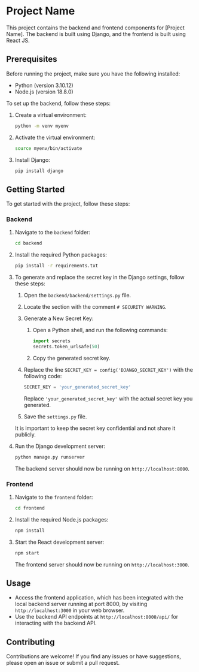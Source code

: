 # Project Name

This project contains the backend and frontend components for [Project Name]. The backend is built using Django, and the frontend is built using React JS.

## Prerequisites

Before running the project, make sure you have the following installed:

- Python (version 3.10.12)
- Node.js (version 18.8.0)

To set up the backend, follow these steps:

1. Create a virtual environment:
    ```bash
    python -m venv myenv
    ```

2. Activate the virtual environment:
    ```bash
    source myenv/bin/activate
    ```

3. Install Django:
    ```bash
    pip install django
    ```

## Getting Started

To get started with the project, follow these steps:

### Backend

1. Navigate to the `backend` folder:
    ```bash
    cd backend
    ```

2. Install the required Python packages:
    ```bash
    pip install -r requirements.txt
    ```

3. To generate and replace the secret key in the Django settings, follow these steps:

    1. Open the `backend/backend/settings.py` file.
    2. Locate the section with the comment `# SECURITY WARNING`.
    3. Generate a New Secret Key:
        1. Open a Python shell, and run the following commands:

            ```python
            import secrets
            secrets.token_urlsafe(50)
            ```
        2. Copy the generated secret key.

    3. Replace the line `SECRET_KEY = config('DJANGO_SECRET_KEY')` with the following code:

        ```python
        SECRET_KEY = 'your_generated_secret_key'
        ```

        Replace `'your_generated_secret_key'` with the actual secret key you generated.

    4. Save the `settings.py` file.

    It is important to keep the secret key confidential and not share it publicly.

4. Run the Django development server:
    ```bash
    python manage.py runserver
    ```

    The backend server should now be running on `http://localhost:8000`.

### Frontend

1. Navigate to the `frontend` folder:
    ```bash
    cd frontend
    ```

2. Install the required Node.js packages:
    ```bash
    npm install
    ```

3. Start the React development server:
    ```bash
    npm start
    ```

    The frontend server should now be running on `http://localhost:3000`.

## Usage

- Access the frontend application, which has been integrated with the local backend server running at port 8000, by visiting `http://localhost:3000` in your web browser.
- Use the backend API endpoints at `http://localhost:8000/api/` for interacting with the backend API.

## Contributing

Contributions are welcome! If you find any issues or have suggestions, please open an issue or submit a pull request.
